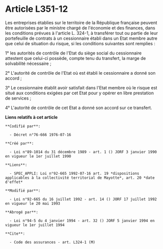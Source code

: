 # Article L351-12

Les entreprises établies sur le territoire de la République française peuvent être autorisées par le ministre chargé de
l'économie et des finances, dans les conditions prévues à l'article L. 324-1, à transférer tout ou partie de leur
portefeuille de contrats à un cessionnaire établi dans un Etat membre autre que celui de situation du risque, si les
conditions suivantes sont remplies :

1° les autorités de contrôle de l'Etat du siège social du cessionnaire attestent que celui-ci possède, compte tenu du
transfert, la marge de solvabilité nécessaire ;

2° L'autorité de contrôle de l'Etat où est établi le cessionnaire a donné son accord ;

3° Le cessionnaire établit avoir satisfait dans l'Etat membre où le risque est situé aux conditions exigées par cet Etat pour
y opérer en libre prestation de services ;

4° L'autorité de contrôle de cet Etat a donné son accord sur ce transfert.

**Liens relatifs à cet article**

	**Codifié par**:

	  - Décret n°76-666 1976-07-16

	**Créé par**:

	  - Loi n°89-1014 du 31 décembre 1989 - art. 1 () JORF 3 janvier 1990 en vigueur le 1er juillet 1990

	**Liens**:

	  - SPEC_APPLI: Loi n°92-665 1992-07-16 art. 19 *dispositions applicables à la collectivité territorial de Mayotte*, art. 20 *date d'effet*

	**Modifié par**:

	  - Loi n°92-665 du 16 juillet 1992 - art. 14 () JORF 17 juillet 1992 en vigueur le 20 mai 1993

	**Abrogé par**:

	  - Loi n°94-5 du 4 janvier 1994 - art. 32 () JORF 5 janvier 1994 en vigueur le 1er juillet 1994

	**Cite**:

	  - Code des assurances - art. L324-1 (M)
